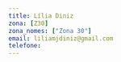 ```yaml
---
title: Lília Diniz
zona: [Z30]
zona_nomes: ["Zona 30"]
email: liliamjdiniz@gmail.com
telefone: 
---
```


